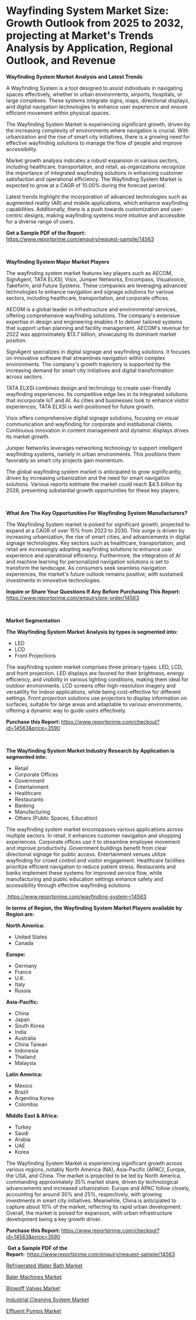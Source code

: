 <p><h1>Wayfinding System Market Size: Growth Outlook from 2025 to 2032, projecting at Market's Trends Analysis by Application, Regional Outlook, and Revenue</h1></p><p><strong>Wayfinding System Market Analysis and Latest Trends</strong></p>
<p><p>A Wayfinding System is a tool designed to assist individuals in navigating spaces effectively, whether in urban environments, airports, hospitals, or large complexes. These systems integrate signs, maps, directional displays, and digital navigation technologies to enhance user experience and ensure efficient movement within physical spaces. </p><p>The Wayfinding System Market is experiencing significant growth, driven by the increasing complexity of environments where navigation is crucial. With urbanization and the rise of smart city initiatives, there is a growing need for effective wayfinding solutions to manage the flow of people and improve accessibility. </p><p>Market growth analysis indicates a robust expansion in various sectors, including healthcare, transportation, and retail, as organizations recognize the importance of integrated wayfinding solutions in enhancing customer satisfaction and operational efficiency. The Wayfinding System Market is expected to grow at a CAGR of 10.00% during the forecast period. </p><p>Latest trends highlight the incorporation of advanced technologies such as augmented reality (AR) and mobile applications, which enhance wayfinding capabilities. Additionally, there is a push towards customization and user-centric designs, making wayfinding systems more intuitive and accessible for a diverse range of users.</p></p>
<p><strong>Get a Sample PDF of the Report:&nbsp;</strong> <a href="https://www.reportprime.com/enquiry/request-sample/14563?utm_campaign=3349&utm_medium=2&utm_source=Github&utm_content=ia&utm_term=20032025&utm_id=wayfinding-system">https://www.reportprime.com/enquiry/request-sample/14563</a></p>
<p>&nbsp;</p>
<p><strong>Wayfinding System Major Market Players</strong></p>
<p><p>The wayfinding system market features key players such as AECOM, SignAgent, TATA ELXSI, Visix, Juniper Networks, Encompass, Visualvoice, Takeform, and Future Systems. These companies are leveraging advanced technologies to enhance navigation and signage solutions for various sectors, including healthcare, transportation, and corporate offices.</p><p>AECOM is a global leader in infrastructure and environmental services, offering comprehensive wayfinding solutions. The company's extensive expertise in design and engineering enables it to deliver tailored systems that support urban planning and facility management. AECOM's revenue for 2022 was approximately $13.7 billion, showcasing its dominant market position.</p><p>SignAgent specializes in digital signage and wayfinding solutions. It focuses on innovative software that streamlines navigation within complex environments. The company's growth trajectory is supported by the increasing demand for smart city initiatives and digital transformation across sectors.</p><p>TATA ELXSI combines design and technology to create user-friendly wayfinding experiences. Its competitive edge lies in its integrated solutions that incorporate IoT and AI. As cities and businesses look to enhance visitor experiences, TATA ELXSI is well-positioned for future growth.</p><p>Visix offers comprehensive digital signage solutions, focusing on visual communication and wayfinding for corporate and institutional clients. Continuous innovation in content management and dynamic displays drives its market growth.</p><p>Juniper Networks leverages networking technology to support intelligent wayfinding systems, namely in urban environments. This positions them favorably as smart city projects gain momentum.</p><p>The global wayfinding system market is anticipated to grow significantly, driven by increasing urbanization and the need for smart navigation solutions. Various reports estimate the market could reach $4.5 billion by 2026, presenting substantial growth opportunities for these key players.</p></p>
<p>&nbsp;</p>
<p><strong>What Are The Key Opportunities For Wayfinding System Manufacturers?</strong></p>
<p><p>The Wayfinding System market is poised for significant growth, projected to expand at a CAGR of over 15% from 2023 to 2030. This surge is driven by increasing urbanization, the rise of smart cities, and advancements in digital signage technologies. Key sectors such as healthcare, transportation, and retail are increasingly adopting wayfinding solutions to enhance user experience and operational efficiency. Furthermore, the integration of AI and machine learning for personalized navigation solutions is set to transform the landscape. As consumers seek seamless navigation experiences, the market's future outlook remains positive, with sustained investments in innovative technologies.</p></p>
<p><strong>Inquire or Share Your Questions If Any Before Purchasing This Report:</strong> <a href="https://www.reportprime.com/enquiry/pre-order/14563?utm_campaign=3349&utm_medium=2&utm_source=Github&utm_content=ia&utm_term=20032025&utm_id=wayfinding-system">https://www.reportprime.com/enquiry/pre-order/14563</a></p>
<p>&nbsp;</p>
<p><strong>Market Segmentation</strong></p>
<p><strong>The Wayfinding System Market Analysis by types is segmented into:</strong></p>
<p><ul><li>LED</li><li>LCD</li><li>Front Projections</li></ul></p>
<p><p>The wayfinding system market comprises three primary types: LED, LCD, and front projection. LED displays are favored for their brightness, energy efficiency, and visibility in various lighting conditions, making them ideal for outdoor environments. LCD screens offer high-resolution imagery and versatility for indoor applications, while being cost-effective for different settings. Front projection solutions use projectors to display information on surfaces, suitable for large areas and adaptable to various environments, offering a dynamic way to guide users effectively.</p></p>
<p><strong>Purchase this Report:&nbsp;</strong><a href="https://www.reportprime.com/checkout?id=14563&price=3590&utm_campaign=3349&utm_medium=2&utm_source=Github&utm_content=ia&utm_term=20032025&utm_id=wayfinding-system">https://www.reportprime.com/checkout?id=14563&price=3590</a></p>
<p>&nbsp;</p>
<p><strong>The Wayfinding System Market Industry Research by Application is segmented into:</strong></p>
<p><ul><li>Retail</li><li>Corporate Offices</li><li>Government</li><li>Entertainment</li><li>Healthcare</li><li>Restaurants</li><li>Banking</li><li>Manufacturing</li><li>Others (Public Spaces, Education)</li></ul></p>
<p><p>The wayfinding system market encompasses various applications across multiple sectors. In retail, it enhances customer navigation and shopping experiences. Corporate offices use it to streamline employee movement and improve productivity. Government buildings benefit from clear directional signage for public access. Entertainment venues utilize wayfinding for crowd control and visitor engagement. Healthcare facilities prioritize efficient navigation to reduce patient stress. Restaurants and banks implement these systems for improved service flow, while manufacturing and public education settings enhance safety and accessibility through effective wayfinding solutions.</p></p>
<p><a href="https://www.reportprime.com/wayfinding-system-r14563?utm_campaign=3349&utm_medium=2&utm_source=Github&utm_content=ia&utm_term=20032025&utm_id=wayfinding-system">&nbsp;https://www.reportprime.com/wayfinding-system-r14563</a></p>
<p><strong>In terms of Region, the Wayfinding System Market Players available by Region are:</strong></p>
<p>
    <p> <strong> North America: </strong>
        <ul>
            <li>United States</li>
            <li>Canada</li>
        </ul>
        </p> 
    <p> <strong> Europe: </strong>
        <ul>
            <li>Germany</li>
            <li>France</li>
            <li>U.K.</li>
            <li>Italy</li>
            <li>Russia</li>
        </ul>
        </p> 
    <p> <strong> Asia-Pacific: </strong>
        <ul>
            <li>China</li>
            <li>Japan</li>
            <li>South Korea</li>
            <li>India</li>
            <li>Australia</li>
            <li>China Taiwan</li>
            <li>Indonesia</li>
            <li>Thailand</li>
            <li>Malaysia</li>
        </ul>
        </p> 
    <p> <strong> Latin America: </strong>
        <ul>
            <li>Mexico</li>
            <li>Brazil</li>
            <li>Argentina Korea</li>
            <li>Colombia</li>
        </ul>
        </p> 
    <p> <strong> Middle East & Africa: </strong>
        <ul>
            <li>Turkey</li>
            <li>Saudi</li>
            <li>Arabia</li>
            <li>UAE</li>
            <li>Korea</li>
        </ul>
    </p>
    </p>
<p><p>The Wayfinding System Market is experiencing significant growth across various regions, notably North America (NA), Asia-Pacific (APAC), Europe, the USA, and China. The market is projected to be led by North America, commanding approximately 35% market share, driven by technological advancements and increased urbanization. Europe and APAC follow closely, accounting for around 30% and 25%, respectively, with growing investments in smart city initiatives. Meanwhile, China is anticipated to capture about 10% of the market, reflecting its rapid urban development. Overall, the market is poised for expansion, with urban infrastructure development being a key growth driver.</p></p>
<p><strong>Purchase this Report: </strong><a href="https://www.reportprime.com/checkout?id=14563&price=3590&utm_campaign=3349&utm_medium=2&utm_source=Github&utm_content=ia&utm_term=20032025&utm_id=wayfinding-system">https://www.reportprime.com/checkout?id=14563&price=3590</a></p>
<p>&nbsp;<strong>Get a Sample PDF of the Report:&nbsp;&nbsp;</strong><a href="https://www.reportprime.com/enquiry/request-sample/14563?utm_campaign=3349&utm_medium=2&utm_source=Github&utm_content=ia&utm_term=20032025&utm_id=wayfinding-system">https://www.reportprime.com/enquiry/request-sample/14563</a></p>
<p><strong></strong></p>
<p><p><a href="https://www.linkedin.com/pulse/market-demand-revenue-growth-refrigerated-water-bath-143-xtbaf?utm_campaign=3349&utm_medium=2&utm_source=Github&utm_content=ia&utm_term=20032025&utm_id=wayfinding-system">Refrigerated Water Bath Market</a></p><p><a href="https://www.linkedin.com/pulse/industry-insights-global-baler-machines-markets-growth-e6enf?utm_campaign=3349&utm_medium=2&utm_source=Github&utm_content=ia&utm_term=20032025&utm_id=wayfinding-system">Baler Machines Market</a></p><p><a href="https://www.linkedin.com/pulse/blowoff-valves-market-size-expansion-analysis-challenges-jgrrf?utm_campaign=3349&utm_medium=2&utm_source=Github&utm_content=ia&utm_term=20032025&utm_id=wayfinding-system">Blowoff Valves Market</a></p><p><a href="https://www.linkedin.com/pulse/comprehensive-industrial-cleaning-system-market-size-report-v394f?utm_campaign=3349&utm_medium=2&utm_source=Github&utm_content=ia&utm_term=20032025&utm_id=wayfinding-system">Industrial Cleaning System Market</a></p><p><a href="https://www.linkedin.com/pulse/navigating-effluent-pumps-market-incorporating-trends-ioerf?utm_campaign=3349&utm_medium=2&utm_source=Github&utm_content=ia&utm_term=20032025&utm_id=wayfinding-system">Effluent Pumps Market</a></p></p>